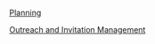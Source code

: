 [Planning](https://www.wiki.capolicylab.org/index.php?title=Events)

[Outreach and Invitation
Management](https://www.wiki.capolicylab.org/index.php?title=Oureach_and_Invitation_Management)